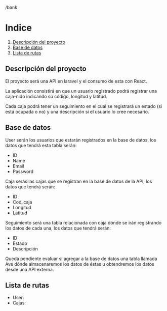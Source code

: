 /bank

# Indice

1. [Descripción del proyecto](https://www.notion.so/Cajas-nido-dbf270e148644edb8469515050f1e60e)
2. [Base de datos](https://www.notion.so/Cajas-nido-dbf270e148644edb8469515050f1e60e)
3. [Lista de rutas](https://www.notion.so/Cajas-nido-dbf270e148644edb8469515050f1e60e)

## Descripción del proyecto

El proyecto será una API en laravel y el consumo de esta con React.

La aplicación consistirá en que un usuario registrado podrá registrar una caja-nido indicando su código, longitud y latitud.

Cada caja podrá tener un seguimiento en el cual se registrará un estado (si está ocupada o no) y una descripción si el usuario lo cree necesario.

## Base de datos

User serán los usuarios que estarán registrados en la base de datos, los datos que tendrá esta tabla serán:

- ID
- Name
- Email
- Password

Caja serás las cajas que se registran en la base de datos de la API, los datos que tendrá serán:

- ID
- Cod_caja
- Longitud
- Latitud

Seguimiento será una tabla relacionada con caja dónde se irán registrando los datos de cada una, los datos que tendrá serán:

- ID
- Estado
- Descripción

Queda pendiente evaluar si agregar a la base de datos una tabla llamada Ave dónde almacenaremos los datos de éstas u obtendremos los datos desde una API externa.

## Lista de rutas

- User:
- Cajas: